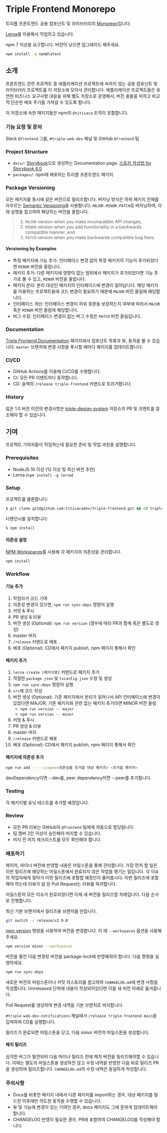# Triple Frontend Monorepo

트리플 프론트엔드 공용 컴포넌트 및 라이브러리의 [Monorepo](https://en.wikipedia.org/wiki/Monorepo)입니다.

[Lerna](https://lerna.js.org/)를 이용해서 작업하고 있습니다.

npm 7 이상을 요구합니다. 버전이 낮으면 업그레이드 해주세요.

```sh
npm install -g npm@latest
```

## 소개

프론트엔드 관련 프로젝트 중 애플리케이션 프로젝트에 속하지 않는 공용 컴포넌트 및
라이브러리 프로젝트를 이 저장소에 모아서 관리합니다. 애플리케이션 프로젝트들은
유연한 비즈니스 요구사항 대응을 위해 별도 저장소로 운영해서, 버전 충돌을 피하고
비교적 단순한 배포 주기를 가져갈 수 있도록 합니다.

이 저장소에 속한 패키지들은 npm의 `@titicaca` 조직이 포함합니다.

### 기능 요청 및 문의

Slack `@frontend` 그룹, `#triple-web-dev` 채널 및 GitHub `@frontend` 팀

### Project Structure

- `docs/`: [Storybook](https://storybook.js.org)으로 생성하는 Documentation page. [스토리 작성법 for Storybook 6.0](https://www.notion.so/Storybook-6-36430db04f7a450287d9b03cc8c04439)
- `packages/`: npm에 배포하는 트리플 프론트엔드 패키지

### Package Versioning

모든 패키지를 동시에 같은 버전으로 릴리즈합니다. 버저닝 방식은 하위 패키지 전체를
아우르는 [Semantic Versioning](https://semver.org)을 사용합니다: `MAJOR.MINOR.PATCH`로
버저닝하며, 아래 설명을 참고하여 해당하는 버전을 올립니다.

> 1.  `MAJOR` version when you make incompatible API changes,
> 2.  `MINOR` version when you add functionality in a backwards compatible manner, and
> 3.  `PATCH` version when you make backwards compatible bug fixes.

#### Versioning by Examples

- 특정 패키지에 기능 추가: 인터페이스 변경 없이 특정 패키지의 기능이
  추가되었다면 `MINOR` 버전을 올립니다.
- 패키지 추가: 다른 패키지에 영향이 없는 범위에서 패키지가 추가되었다면 기능
  추가로 볼 수 있고, `MINOR` 버전을 올립니다.
- 패키지 분리: 분리 대상인 패키지의 인터페이스에 변경이 일어납니다. 해당
  패키지를 이용하는 프로젝트들에 코드 변경이 필요하기 때문에 `MAJOR` 버전
  올림에 해당합니다.
- 인터페이스 개선: 인터페이스 변경이 하위 호환을 보장하는지 여부에 따라서
  `MAJOR` 혹은 `MINOR` 버전 올림에 해당합니다.
- 버그 수정: 인터페이스 변경이 없는 버그 수정은 `PATCH` 버전 올림입니다.

### Documentation

[Triple Frontend Documentation](https://frontend-docs.dev.admin.triple-corp.com) 페이지에서 컴포넌트
목록과 뷰, 동작을 볼 수 있습니다. `master` 브랜치에 변경 사항을 푸시할 때마다
페이지를 업데이트합니다.

### CI/CD

- GitHub Actions를 이용해 CI/CD를 수행합니다.
- CI: 모든 PR 이벤트마다 동작합니다.
- CD: 슬랙의 `/release triple-frontend` 커맨드로 트리거합니다.

### History

많은 1.0 버전 이전의 변경사항은 [triple-design-system](https://github.com/titicacadev/triple-design-system)
저장소의 PR 및 코멘트를 참조해야 할 수 있습니다.

## 기여

프로젝트 기여자들이 작업하는데 필요한 준비 및 작업 과정을 설명합니다.

### Prerequisites

- NodeJS 10 이상 (12 이상 및 최신 버전 추천)
- Lerna (`npm install -g lerna`)

### Setup

프로젝트를 클론합니다:

```sh
$ git clone git@github.com:titicacadev/triple-frontend.git && cd triple-frontend
```

디펜던시를 설치합니다:

```sh
$ npm install
```

#### 의존성 설정

[NPM Workspaces](https://docs.npmjs.com/cli/v7/using-npm/workspaces)를 사용해 각 패키지의 의존성을 관리합니다.

```sh
npm install
```

### Workflow

#### 기능 추가

1. 작업자가 코드 기여
2. 의존성 변경이 있으면, `npm run sync-deps` 명령어 실행
3. 커밋 & 푸시
4. PR 생성 & 리뷰
5. 버전 생성 (Optional): `npm run version` (경우에 따라 PR과 함께 혹은 별도로 생성)
6. master 머지
7. `/release` 커맨드로 배포
8. 배포 (Optional): CD에서 패키지 publish, npm 페이지 통해서 확인

#### 패키지 추가

1. `lerna create [패키지명]` 커맨드로 패키지 추가
2. 적절한 `package.json` 및 `tsconfig.json` 수정 및 생성
3. `npm run sync-deps` 명령어 실행
4. `src`에 코드 작성
5. 버전 생성 (Optional): 기존 패키지에서 분리가 일어나서 API 인터페이스에
   변경이 있었다면 MAJOR, 기존 패키지와 관련 없는 패키지 추가라면 MINOR 버전
   올림
   - `npm run version -- major`
   - `npm run version -- minor`
6. 커밋 & 푸시
7. PR 생성 & 리뷰
8. master 머지
9. `/release` 커맨드로 배포
10. 배포 (Optional): CD에서 패키지 publish, npm 페이지 통해서 확인

#### 패키지에 의존성 추가

```bash
npm run add -- --scope=<의존성을 추가할 대상 패키지> <추가할 패키지>
```

devDependency이면 --dev를, peer dependency이면 --peer를 추가합니다.

### Testing

각 패키지별 유닛 테스트를 추가할 예정입니다.

### Review

- 모든 PR 리뷰는 GitHub의 `@frontend` 팀에게 자동으로 할당됩니다.
- 팀 멤버 2인 이상이 승인해야 머지할 수 있습니다.
- 머지 전 머지 체크리스트를 모두 확인해야 합니다.

### 배포하기

메이저, 마이너 버전에 반영할 내용은 마일스톤을 통해 관리합니다. 가장 먼저 할 일은
이번 릴리즈에 해당하는 마일스톤에서 완료되지 않은 작업을 챙기는 일입니다.
각 이슈의 작업자에게 찾아가 이번 릴리즈에 포함할 예정인지 물어봅시다. 이번 릴리즈에 포함해야 하는데 리뷰가 덜 된 Pull Request는 리뷰를 독려합니다.

마일스톤의 모든 이슈가 완료되었다면 이제 새 버전을 릴리즈할 차례입니다. 다음 순서로 진행합니다.

최신 기본 브랜치에서 릴리즈용 브랜치를 만듭니다.

```bash
git switch -c release/v2.9.0
```

[npm version](https://docs.npmjs.com/cli/v7/commands/npm-version) 명령을 사용하여 버전을 변경합니다.
이 때 `--workspaces` 옵션을 사용해 주세요.

```bash
npm version minor --workspaces
```

버전을 올린 다음 변경된 버전을 package-lock에 반영해줘야 합니다. 다음 명령을 실행하세요.

```bash
npm run sync-deps
```

새로운 버전의 마일스톤이나 커밋 히스토리를 참고하여 `CHANGELOG.md`에 변경 사항을 작성합니다.
Unreleased 단락에 내용이 작성되어있다면 이를 새 버전 아래로 옮겨줍니다.

Pull Request를 생성하여 변경 내역을 기본 브랜치로 머지합니다.

`#triple-web-dev-notifications` 채널에서 `/release triple-frontend main`을 입력하여 CD를 실행합니다.

릴리즈가 완료되면 마일스톤을 닫고, 다음 minor 버전의 마일스톤을 생성합니다.

#### 패치 릴리즈

심각한 버그가 발견되어 다음 마이너 릴리즈 전에 패치 버전을 릴리즈해야할 수 있습니다.
이때는 별도의 마일스톤을 생성하진 않고 수정 내역을 반영한 다음 바로 릴리즈 PR을 생성하여 릴리즈합니다.
`CHANGELOG.md`의 수정 내역은 동일하게 작성합니다.

### 주의사항

- Docs를 비롯한 패키지 내에서 다른 패키지를 import하는 경우, 대상 패키지를
  빌드한 이후에만 의도한 동작을 수행할 수 있습니다.
- 뷰 및 기능에 변경이 있는 기여인 경우, docs 페이지도 그에 준하게 업데이트해야
  합니다.
- CHANGELOG 반영이 필요한 경우, PR에 포함하여 CHANGELOG를 작성해야 합니다.
